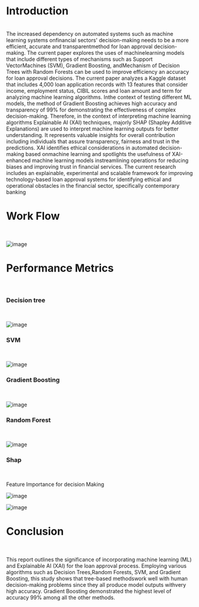 <H1>Introduction</H1><br>
The increased dependency on automated systems such as machine learning systems onfinancial sectors' decision-making needs to be a more efficient, accurate and transparentmethod for loan approval decision-making. The current paper explores the uses of machinelearning models that include different types of mechanisms such as Support VectorMachines (SVM), Gradient Boosting, andMechanism of Decision Trees with Random Forests can be used to improve efficiency an accuracy for loan approval decisions. The current paper analyzes a Kaggle dataset that includes 4,000 loan application records with 13 features that consider income, employment
status, CIBIL scores and loan amount and term for analyzing machine learning algorithms. Inthe context of testing different ML models, the method of Gradient Boosting achieves high  accuracy and transparency of 99% for demonstrating the effectiveness of complex decision-making. Therefore, in the context of interpreting machine learning algorithms Explainable AI (XAI) techniques, majorly SHAP (Shapley Additive Explanations) are used to interpret machine learning outputs for better understanding. It represents valuable insights for overall contribution including individuals that assure transparency, fairness and trust in
 the predictions. XAI identifies ethical considerations in automated decision-making based onmachine learning and spotlights the usefulness of XAI-enhanced machine learning models instreamlining operations for reducing biases and improving trust in financial services. The current research includes an explainable, experimental and scalable framework for improving technology-based loan approval systems for identifying ethical and operational obstacles in the financial sector, specifically contemporary banking


<b><h1>Work Flow</h1></b><br>

![image](https://github.com/user-attachments/assets/83e4c8e6-9dc2-4bee-a287-f66064c129dc)


<h1>Performance Metrics</h1><br>

<h3>Decision tree</h3><br>

![image](https://github.com/user-attachments/assets/39af3b3c-542c-4fa3-b239-0eb730aa88bd)

<h3>SVM</h3><br>

![image](https://github.com/user-attachments/assets/9ad786e6-fdf1-4f07-b0fe-88cbec829254)


<H3>Gradient Boosting</H3><br>


![image](https://github.com/user-attachments/assets/30cb90df-3f43-42ca-925b-7d9d043d6ad8)



<h3>Random Forest</h3><br>

![image](https://github.com/user-attachments/assets/6ecea742-caa9-40d3-a44a-fa06d579b56e)



<h3>Shap</h3><br>

Feature Importance for decision Making



![image](https://github.com/user-attachments/assets/9a071c5f-f4eb-448d-bc80-6db71483c536)



![image](https://github.com/user-attachments/assets/68c25884-1a35-4d64-9888-5df328a22a43)




<h1>Conclusion</h1><br>

 This report outlines the significance of incorporating machine learning (ML) and Explainable AI (XAI) for the loan approval process. Employing various algorithms such as Decision Trees,Random Forests, SVM, and Gradient Boosting, this study shows that tree-based methodswork well with human decision-making problems since they all produce model outputs withvery high accuracy. Gradient Boosting demonstrated the highest level of accuracy 99% among all the other methods.





